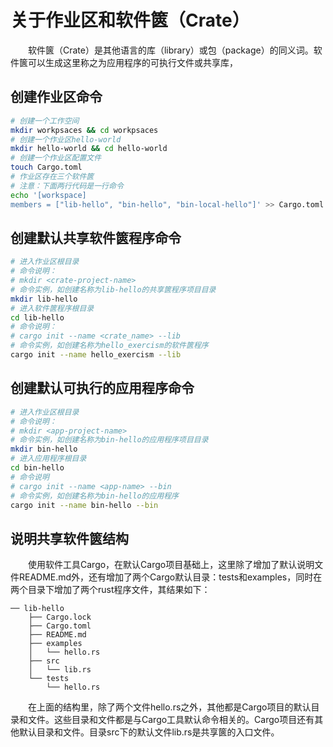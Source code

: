 # 关于作业区和软件篋（Crate）

　　软件篋（Crate）是其他语言的库（library）或包（package）的同义词。软件篋可以生成这里称之为应用程序的可执行文件或共享库，

## 创建作业区命令

```bash
# 创建一个工作空间
mkdir workpsaces && cd workpsaces
# 创建一个作业区hello-world
mkdir hello-world && cd hello-world
# 创建一个作业区配置文件
touch Cargo.toml
# 作业区存在三个软件篋
# 注意：下面两行代码是一行命令
echo '[workspace]
members = ["lib-hello", "bin-hello", "bin-local-hello"]' >> Cargo.toml
```

## 创建默认共享软件篋程序命令

```bash
# 进入作业区根目录
# 命令说明：
# mkdir <crate-project-name>
# 命令实例，如创建名称为lib-hello的共享篋程序项目目录
mkdir lib-hello
# 进入软件篋程序根目录
cd lib-hello
# 命令说明：
# cargo init --name <crate_name> --lib
# 命令实例，如创建名称为hello_exercism的软件篋程序
cargo init --name hello_exercism --lib
```

## 创建默认可执行的应用程序命令

```bash
# 进入作业区根目录
# 命令说明：
# mkdir <app-project-name>
# 命令实例，如创建名称为bin-hello的应用程序项目目录
mkdir bin-hello
# 进入应用程序根目录
cd bin-hello
# 命令说明
# cargo init --name <app-name> --bin
# 命令实例，如创建名称为bin-hello的应用程序
cargo init --name bin-hello --bin
```

## 说明共享软件篋结构

　　使用软件工具Cargo，在默认Cargo项目基础上，这里除了增加了默认说明文件README.md外，还有增加了两个Cargo默认目录：tests和examples，同时在两个目录下增加了两个rust程序文件，其结果如下：

```
── lib-hello
    ├── Cargo.lock
    ├── Cargo.toml
    ├── README.md
    ├── examples
    │   └── hello.rs
    ├── src
    │   └── lib.rs
    └── tests
        └── hello.rs
```

　　在上面的结构里，除了两个文件hello.rs之外，其他都是Cargo项目的默认目录和文件。这些目录和文件都是与Cargo工具默认命令相关的。Cargo项目还有其他默认目录和文件。目录src下的默认文件lib.rs是共享篋的入口文件。

